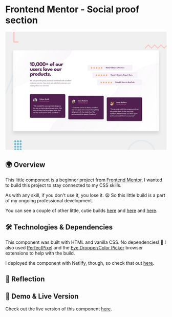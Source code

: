 # Frontend Mentor - Social proof section

![Design preview for the Social proof section coding challenge](./Project%20Requirements/design/desktop-preview.jpg)

## 🌍 Overview

This little component is a beginner project from [Frontend Mentor](https://www.frontendmentor.io/challenges/social-proof-section-6e0qTv_bA/hub). I wanted to build this project to stay connected to my CSS skills.

As with any skill, if you don't use it, you lose it. 😫 So this little build is a part of my ongoing professional development.

You can see a couple of other little, cutie builds [here](https://github.com/crwainstock/fe-mentor-qr) and [here](https://github.com/crwainstock/fe-mentor-3-column-preview-card) and [here](https://github.com/crwainstock/fe-mentor-single-price-grid).

## 🛠️ Technologies & Dependencies

This component was built with HTML and vanilla CSS. No dependencies! 🥳 I also used [PerfectPixel](https://www.welldonecode.com/perfectpixel/) and the [Eye Dropper/Color Picker](https://eyedropper.org/) browser extensions to help with the build.

I deployed the component with Netlify, though, so check that out [here](https://chimerical-speculoos-04cff7.netlify.app/).

## 🤔 Reflection

## 👀 Demo & Live Version

Check out the live version of this component [here](https://chimerical-speculoos-04cff7.netlify.app/).
